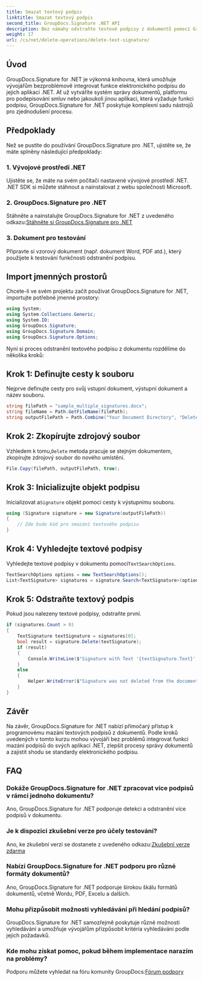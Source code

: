 ```yaml
---
title: Smazat textový podpis
linktitle: Smazat textový podpis
second_title: GroupDocs.Signature .NET API
description: Bez námahy odstraňte textové podpisy z dokumentů pomocí GroupDocs.Signature for .NET. Zjednodušte si úkoly správy dokumentů.
weight: 17
url: /cs/net/delete-operations/delete-text-signature/
---
```

## Úvod
GroupDocs.Signature for .NET je výkonná knihovna, která umožňuje vývojářům bezproblémově integrovat funkce elektronického podpisu do jejich aplikací .NET. Ať už vytváříte systém správy dokumentů, platformu pro podepisování smluv nebo jakoukoli jinou aplikaci, která vyžaduje funkci podpisu, GroupDocs.Signature for .NET poskytuje komplexní sadu nástrojů pro zjednodušení procesu.
## Předpoklady
Než se pustíte do používání GroupDocs.Signature pro .NET, ujistěte se, že máte splněny následující předpoklady:
### 1. Vývojové prostředí .NET
Ujistěte se, že máte na svém počítači nastavené vývojové prostředí .NET. .NET SDK si můžete stáhnout a nainstalovat z webu společnosti Microsoft.
### 2. GroupDocs.Signature pro .NET
 Stáhněte a nainstalujte GroupDocs.Signature for .NET z uvedeného odkazu:[Stáhněte si GroupDocs.Signature pro .NET](https://releases.groupdocs.com/signature/net/)
### 3. Dokument pro testování
Připravte si vzorový dokument (např. dokument Word, PDF atd.), který použijete k testování funkčnosti odstranění podpisu.

## Import jmenných prostorů
Chcete-li ve svém projektu začít používat GroupDocs.Signature for .NET, importujte potřebné jmenné prostory:
```csharp
using System;
using System.Collections.Generic;
using System.IO;
using GroupDocs.Signature;
using GroupDocs.Signature.Domain;
using GroupDocs.Signature.Options;
```

Nyní si proces odstranění textového podpisu z dokumentu rozdělíme do několika kroků:
## Krok 1: Definujte cesty k souboru
Nejprve definujte cesty pro svůj vstupní dokument, výstupní dokument a název souboru.
```csharp
string filePath = "sample_multiple_signatures.docx";
string fileName = Path.GetFileName(filePath);
string outputFilePath = Path.Combine("Your Document Directory", "DeleteText", fileName);
```
## Krok 2: Zkopírujte zdrojový soubor
 Vzhledem k tomu,`Delete` metoda pracuje se stejným dokumentem, zkopírujte zdrojový soubor do nového umístění.
```csharp
File.Copy(filePath, outputFilePath, true);
```
## Krok 3: Inicializujte objekt podpisu
 Inicializovat a`Signature` objekt pomocí cesty k výstupnímu souboru.
```csharp
using (Signature signature = new Signature(outputFilePath))
{
    // Zde bude kód pro smazání textového podpisu
}
```
## Krok 4: Vyhledejte textové podpisy
 Vyhledejte textové podpisy v dokumentu pomocí`TextSearchOptions`.
```csharp
TextSearchOptions options = new TextSearchOptions();
List<TextSignature> signatures = signature.Search<TextSignature>(options);
```
## Krok 5: Odstraňte textový podpis
Pokud jsou nalezeny textové podpisy, odstraňte první.
```csharp
if (signatures.Count > 0)
{
    TextSignature textSignature = signatures[0];
    bool result = signature.Delete(textSignature);
    if (result)
    {
        Console.WriteLine($"Signature with Text '{textSignature.Text}' was deleted from document ['{fileName}'].");
    }
    else
    {
        Helper.WriteError($"Signature was not deleted from the document! Signature with Text '{textSignature.Text}' was not found!");
    }
}
```

## Závěr
Na závěr, GroupDocs.Signature for .NET nabízí přímočarý přístup k programovému mazání textových podpisů z dokumentů. Podle kroků uvedených v tomto kurzu mohou vývojáři bez problémů integrovat funkci mazání podpisů do svých aplikací .NET, zlepšit procesy správy dokumentů a zajistit shodu se standardy elektronického podpisu.
## FAQ
### Dokáže GroupDocs.Signature for .NET zpracovat více podpisů v rámci jednoho dokumentu?
Ano, GroupDocs.Signature for .NET podporuje detekci a odstranění více podpisů v dokumentu.
### Je k dispozici zkušební verze pro účely testování?
 Ano, ke zkušební verzi se dostanete z uvedeného odkazu:[Zkušební verze zdarma](https://releases.groupdocs.com/)
### Nabízí GroupDocs.Signature for .NET podporu pro různé formáty dokumentů?
Ano, GroupDocs.Signature for .NET podporuje širokou škálu formátů dokumentů, včetně Wordu, PDF, Excelu a dalších.
### Mohu přizpůsobit možnosti vyhledávání při hledání podpisů?
GroupDocs.Signature for .NET samozřejmě poskytuje různé možnosti vyhledávání a umožňuje vývojářům přizpůsobit kritéria vyhledávání podle jejich požadavků.
### Kde mohu získat pomoc, pokud během implementace narazím na problémy?
 Podporu můžete vyhledat na fóru komunity GroupDocs:[Fórum podpory](https://forum.groupdocs.com/c/signature/13)